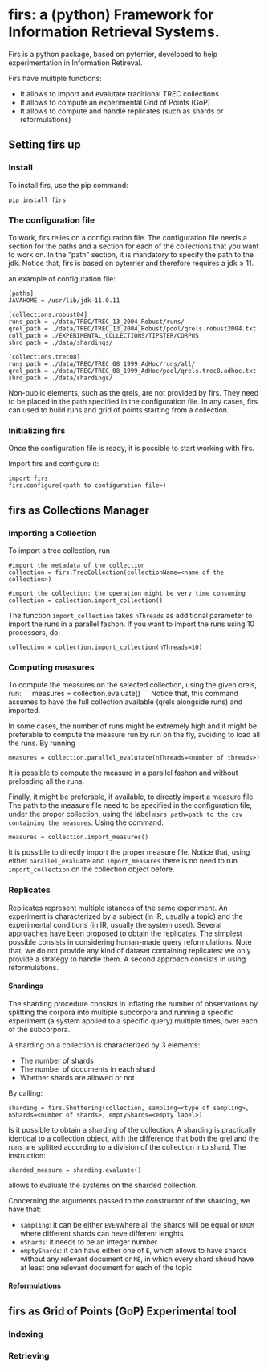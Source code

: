
<h1>firs: a (python) Framework for Information Retrieval Systems.</h1>

Firs is a python package, based on pyterrier, developed to help experimentation in Information Retireval.

Firs have multiple functions:
<ul>
  <li> It allows to import and evalutate traditional TREC collections </li>
  <li> It allows to compute an experimental Grid of Points (GoP) </li>
  <li> It allows to compute and handle replicates (such as shards or reformulations) </li>
</ul>

<h2>Setting firs up</h2>

<h3>Install</h3>

To install firs, use the pip command:

<code>pip install firs</code>


<h3>The configuration file</h3>

To work, firs relies on a configuration file. The configuration file needs a section for the paths and a section for each of the collections that you want to work on. In the "path" section, it is mandatory to specify the path to the jdk. Notice that, firs is based on pyterrier and therefore requires a jdk ≥ 11.


an example of configuration file:
```
[paths]
JAVAHOME = /usr/lib/jdk-11.0.11

[collections.robust04]
runs_path = ./data/TREC/TREC_13_2004_Robust/runs/
qrel_path = ./data/TREC/TREC_13_2004_Robust/pool/qrels.robust2004.txt
coll_path = ./EXPERIMENTAL_COLLECTIONS/TIPSTER/CORPUS
shrd_path = ./data/shardings/

[collections.trec08]
runs_path = ./data/TREC/TREC_08_1999_AdHoc/runs/all/
qrel_path = ./data/TREC/TREC_08_1999_AdHoc/pool/qrels.trec8.adhoc.txt
shrd_path = ./data/shardings/
```

Non-public elements, such as the qrels, are not provided by firs. They need to be placed in the path specified in the configuration file. In any cases, firs can used to build runs and grid of points starting from a collection. 

<h3>Initializing firs</h3>
Once the configuration file is ready, it is possible to start working with firs.

Import firs and configure it:
```
import firs
firs.configure(<path to configuration file>)
```

<h2>firs as Collections Manager</h2>

<h3>Importing a Collection</h3>

To import a trec collection,  run

```
#import the metadata of the collection
collection = firs.TrecCollection(collectionName=<name of the collection>)

#import the collection: the operation might be very time consuming
collection = collection.import_collection()
```

The function ```import_collection``` takes ```nThreads``` as additional parameter to import the runs in a parallel fashon. If you want to import the runs using 10 processors, do:

```
collection = collection.import_collection(nThreads=10)
```


<h3>Computing measures</h3>
To compute the measures on the selected collection, using the given qrels, run:
```
measures = collection.evaluate()
```
Notice that, this command assumes to have the full collection available (qrels alongside runs) and imported.

In some cases, the number of runs might be extremely high and it might be preferable to compute the measure run by run on the fly, avoiding to load all the runs. 
By running

```
measures = collection.parallel_evalutate(nThreads=<number of threads>)
```
It is possible to compute the measure in a parallel fashon and without preloading all the runs. 

Finally, it might be preferable, if available, to directly import a measure file. The path to the measure file need to be specified in the configuration file, under the proper collection, using the label ```msrs_path=path to the csv containing the measures```.
Using the command:

```
measures = collection.import_measures()
```
It is possible to directly import the proper measure file.
Notice that, using either ```parallel_evaluate``` and ```import_measures``` there is no need to run ```import_collection``` on the collection object before.

<h3>Replicates</h3>

Replicates represent multiple istances of the same experiment. An experiment is characterized by a subject (in IR, usually a topic) and the experimental conditions (in IR, usually the system used). Several approaches have been proposed to obtain the replicates. The simplest possible consists in considering human-made query reformulations. Note that, we do not provide any kind of dataset containing replicates: we only provide a strategy to handle them. A second approach consists in using reformulations. 

<h4>Shardings</h4>

The sharding procedure consists in inflating the number of observations by splitting the corpora into multiple subcorpora and running a specific experiment (a system applied to a specific query) multiple times, over each of the subcorpora.

A sharding on a collection is characterized by 3 elements:
<ul>
  <li>The number of shards</li>
  <li>The number of documents in each shard</li>
  <li>Whether shards are allowed or not</li>
</ul>

By calling:
```
sharding = firs.Shuttering(collection, sampling=<type of sampling>, nShards=<number of shards>, emptyShards=<empty label>)
```

Is it possible to obtain a sharding of the collection. A sharding is practically identical to a collection object, with the difference that both the qrel and the runs are splitted according to a division of the collection into shard.
The instruction:
```
sharded_measure = sharding.evaluate()
```
allows to evaluate the systems on the sharded collection.

Concerning the arguments passed to the constructor of the sharding, we have that:
<ul>
  <li><code>sampling</code>: it can be either <code>EVEN</code>where all the shards will be equal or <code>RNDM</code> where different shards can heve different lenghts</li>
  <li><code>nShards</code>: it needs to be an integer number</li>
  <li><code>emptyShards</code>: it can have either one of <code>E</code>, which allows to have shards without any relevant document or <code>NE</code>, in which every shard shoud have at least one relevant document for each of the topic</li>
</ul>

<h4>Reformulations</h4>


<h2> firs as Grid of Points (GoP) Experimental tool </h2>

<h3>Indexing</h3>

<h3>Retrieving</h3>
